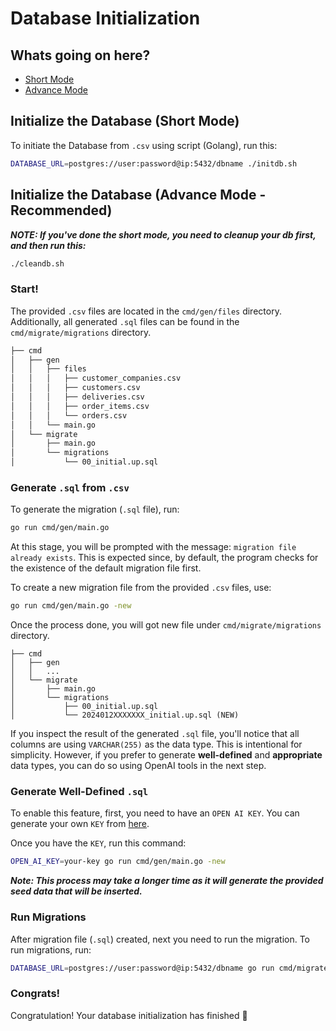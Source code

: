 # Database Initialization

## Whats going on here?

- [Short Mode](#initialize-the-database-short-mode)
- [Advance Mode](#initialize-the-database-short-mode)

## Initialize the Database (Short Mode)

To initiate the Database from `.csv` using script (Golang), run this:

```bash
DATABASE_URL=postgres://user:password@ip:5432/dbname ./initdb.sh
```

## Initialize the Database (Advance Mode - Recommended)

**_NOTE: If you've done the short mode, you need to cleanup your db first, and then run this:_**

```bash
./cleandb.sh
```

### Start!

The provided `.csv` files are located in the `cmd/gen/files` directory. Additionally, all generated `.sql` files can be found in the `cmd/migrate/migrations` directory.

```bash
├── cmd
│   ├── gen
│   │   ├── files
│   │   │   ├── customer_companies.csv
│   │   │   ├── customers.csv
│   │   │   ├── deliveries.csv
│   │   │   ├── order_items.csv
│   │   │   └── orders.csv
│   │   └── main.go
│   └── migrate
│       ├── main.go
│       └── migrations
│           └── 00_initial.up.sql
```

### Generate `.sql` from `.csv`

To generate the migration (`.sql` file), run:

```bash
go run cmd/gen/main.go
```

At this stage, you will be prompted with the message: `migration file already exists`. This is expected since, by default, the program checks for the existence of the default migration file first.

To create a new migration file from the provided `.csv` files, use:

```bash
go run cmd/gen/main.go -new
```

Once the process done, you will got new file under `cmd/migrate/migrations` directory.

```
├── cmd
│   ├── gen
│   │   ...
│   └── migrate
│       ├── main.go
│       └── migrations
│           ├── 00_initial.up.sql
│           └── 2024012XXXXXXX_initial.up.sql (NEW)
```

If you inspect the result of the generated `.sql` file, you'll notice that all columns are using `VARCHAR(255)` as the data type. This is intentional for simplicity. However, if you prefer to generate **well-defined** and **appropriate** data types, you can do so using OpenAI tools in the next step.

### Generate Well-Defined `.sql`

To enable this feature, first, you need to have an `OPEN AI KEY`. You can generate your own `KEY` from [here](https://platform.openai.com/account/api-keys).

Once you have the `KEY`, run this command:

```bash
OPEN_AI_KEY=your-key go run cmd/gen/main.go -new
```

**_Note: This process may take a longer time as it will generate the provided seed data that will be inserted._**

### Run Migrations

After migration file (`.sql`) created, next you need to run the migration. To run migrations, run:

```bash
DATABASE_URL=postgres://user:password@ip:5432/dbname go run cmd/migrate/main.go
```

### Congrats!

Congratulation! Your database initialization has finished 🚀

